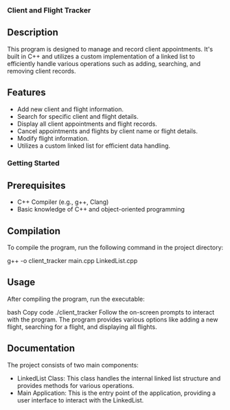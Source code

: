 ### Client and Flight Tracker

## Description

This program is designed to manage and record client appointments. It's built in C++ and utilizes a custom implementation of a linked list to efficiently handle various operations such as adding, searching, and removing client records.

## Features

- Add new client and flight information.
- Search for specific client and flight details.
- Display all client appointments and flight records.
- Cancel appointments and flights by client name or flight details.
- Modify flight information.
- Utilizes a custom linked list for efficient data handling.
### Getting Started

## Prerequisites
- C++ Compiler (e.g., g++, Clang)
- Basic knowledge of C++ and object-oriented programming

## Compilation
To compile the program, run the following command in the project directory:


g++ -o client_tracker main.cpp LinkedList.cpp
## Usage

After compiling the program, run the executable:

bash
Copy code
./client_tracker
Follow the on-screen prompts to interact with the program. The program provides various options like adding a new flight, searching for a flight, and displaying all flights.

## Documentation

The project consists of two main components:

- LinkedList Class: This class handles the internal linked list structure and provides methods for various operations.
- Main Application: This is the entry point of the application, providing a user interface to interact with the LinkedList.
